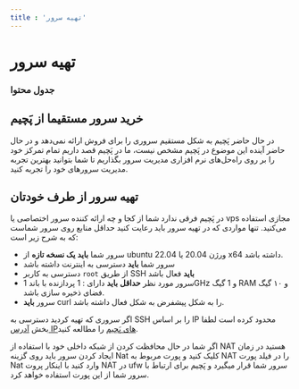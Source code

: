 ```yaml
---
title : 'تهیه سرور'
---
```


# تهیه سرور 

### جدول محتوا 

## خرید سرور مستقیما از پَچیم 

در حال حاضر پَچیم به شکل مستقیم سروری را برای فروش ارائه نمی‌دهد و در حال حاضر آینده‌ این موضوع در پَچیم مشخص نیست، ما در پَچیم قصد داریم تمام تمرکز خود را بر روی راه‌حل‌های نرم افزاری مدیریت سرور بگذاریم تا شما بتوانید بهترین تجربه مدیریت سرور‌های خود را تجربه کنید.

## تهیه سرور از طرف خودتان 
 
در پَچیم فرقی ندارد شما از کجا و چه ارائه کننده سرور اختصاصی یا vps مجازی استفاده می‌کنید. تنها مواردی که در تهیه سرور باید رعایت کنید حداقل منابع روی سرور شماست که به شرح زیر است:

- سرور شما **باید** **یک نسخه تازه** از ubuntu ورژن 20.04 یا 22.04 x64 داشته باشد.
- سرور شما **باید** دسترسی به اینترنت داشته باشد
- دسترسی به کاربر `root` از طریق SSH **باید** فعال باشد
- سرور مورد نظر **حداقل** **باید** دارای : 1 پردازنده با باند 1GHz و 1 گیگ RAM و ۱۰ گیگ فضای ذخیره سازی باشد.  
- سرور **باید** curl را به شکل پیشفرض به شکل فعال داشته باشد.

اگر سروری که تهیه کردید دسترسی به SSH را بر اساس IP محدود کرده است لطفا بخش [آدرس IPهای پَچیم](/getting-started/introduction#آدرس-ipهای-پَچیم) را مطالعه کنید.

اگر شما در حال محافظت کردن از شبکه داخلی خود با استفاده از NAT هستید در زمان ایجاد کردن سرور باید روی گزینه Nat کلیک کنید و پورت مربوط به NAT را در فیلد پورت Nat وارد کنید با اینکار پروت NAT در ufw سرور شما قرار میگیرد و پَچیم برای ارتباط با سرور شما از این پورت استفاده خواهد کرد.
